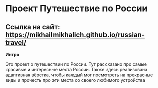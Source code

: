# Проект Путешествие по России
## Ссылка на сайт: https://mikhailmikhalich.github.io/russian-travel/
**Интро**

Это проект о путешествии по России.
Тут рассказано про самые красивые и интересные места России.
Также здесь реализована адаптивная вёрстка, чтобы каждый мог посмотреть на прекрасные виды и прочесть про эти места со своего любимого устройства


